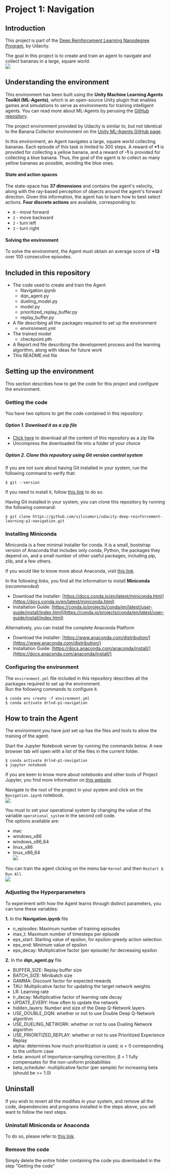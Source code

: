 # Project 1: Navigation

## Introduction
This project is part of the [Deep Reinforcement Learning Nanodegree Program](https://www.udacity.com/course/deep-reinforcement-learning-nanodegree--nd893), by Udacity.  

The goal in this project is to create and train an agent to navigate and collect bananas in a large, square world.  
![](./img/collecting_bananas.gif)


## Understanding the environment
This environment has been built using the **Unity Machine Learning Agents Toolkit (ML-Agents)**, which is an open-source Unity plugin that enables games and simulations to serve as environments for training intelligent agents. You can read more about ML-Agents by perusing the [GitHub repository](https://github.com/Unity-Technologies/ml-agents).  

The project environment provided by Udacity is similar to, but not identical to the Banana Collector environment on the [Unity ML-Agents GitHub page](https://github.com/Unity-Technologies/ml-agents/blob/master/docs/Learning-Environment-Examples.md#banana-collector).  

In this environment, an Agent navigates a large, square world collecting bananas. Each episode of this task is limited to 300 steps. A reward of **+1** is provided for collecting a yellow banana, and a reward of **-1** is provided for collecting a blue banana. Thus, the goal of the agent is to collect as many yellow bananas as possible, avoiding the blue ones.

#### State and action spaces
The state-space has **37 dimensions** and contains the agent's velocity, along with the ray-based perception of objects around the agent's forward direction. Given this information, the agent has to learn how to best select actions. **Four discrete actions** are available, corresponding to:

- `0` - move forward
- `1` - move backward
- `2` - turn left
- `3` - turn right

#### Solving the environment
To solve the environment, the Agent must obtain an average score of **+13** over 100 consecutive episodes.


## Included in this repository

* The code used to create and train the Agent
  * Navigation.ipynb
  * dqn_agent.py
  * dueling_model.py
  * model.py
  * prioritized_replay_buffer.py
  * replay_buffer.py
* A file describing all the packages required to set up the environment
  * environment.yml
* The trained model
  * checkpoint.pth
* A Report.md file describing the development process and the learning algorithm, along with ideas for future work
* This README.md file

## Setting up the environment

This section describes how to get the code for this project and configure the environment.

### Getting the code
You have two options to get the code contained in this repository:
##### Option 1. Download it as a zip file

* [Click here](https://github.com/silviomori/udacity-deep-reinforcement-learning-p1-navigation/archive/master.zip) to download all the content of this repository as a zip file
* Uncompress the downloaded file into a folder of your choice

##### Option 2. Clone this repository using Git version control system
If you are not sure about having Git installed in your system, run the following command to verify that:

```
$ git --version
```
If you need to install it, follow [this link](https://git-scm.com/downloads) to do so.

Having Git installed in your system, you can clone this repository by running the following command:

```
$ git clone https://github.com/silviomori/udacity-deep-reinforcement-learning-p1-navigation.git
```
### Installing Miniconda
Miniconda is a free minimal installer for conda. It is a small, bootstrap version of Anaconda that includes only conda, Python, the packages they depend on, and a small number of other useful packages, including pip, zlib, and a few others.  

If you would like to know more about Anaconda, visit [this link](https://www.anaconda.com/).

In the following links, you find all the information to install **Miniconda** (*recommended*)

* Download the installer: [https://docs.conda.io/en/latest/miniconda.html](https://docs.conda.io/en/latest/miniconda.html)
* Installation Guide: [https://conda.io/projects/conda/en/latest/user-guide/install/index.html](https://conda.io/projects/conda/en/latest/user-guide/install/index.html)

Alternatively, you can install the complete Anaconda Platform

* Download the installer: [https://www.anaconda.com/distribution/](https://www.anaconda.com/distribution/)
* Installation Guide: [https://docs.anaconda.com/anaconda/install/](https://docs.anaconda.com/anaconda/install/)

### Configuring the environment
The `environment.yml` file included in this repository describes all the packages required to set up the environment.  
Run the following commands to configure it.

```
$ conda env create -f environment.yml  
$ conda activate drlnd-p1-navigation  
```

## How to train the Agent
The environment you have just set up has the files and tools to allow the training of the agent.  

Start the Jupyter Notebook server by running the commands below. A new browser tab will open with a list of the files in the current folder.

```
$ conda activate drlnd-p1-navigation
$ jupyter notebook
```

If you are keen to know more about notebooks and other tools of Project Jupyter, you find more information on [this website](https://jupyter.org/index.html).

Navigate to the root of the project in your system and click on the `Navigation.ipynb` notebook.  
![](./img/jupyter_notebook_workspace.png)  

You must to set your operational system by changing the value of the variable `operational_system` in the second cell code.  
The options available are:

* mac
* windows_x86
* windows\_x86\_64
* linux_x86
* linux\_x86\_64  
![](./img/set_operational_system.png)


You can train the agent clicking on the menu bar `Kernel` and then `Restart & Run All`.  
![](./img/restart_run_all.png)  


### Adjusting the Hyperparameters
To experiment with how the Agent learns through distinct parameters, you can tune these variables:  

**1.** In the **Navigation.ipynb** file  

* n_episodes: Maximum number of training episodes
* max_t: Maximum number of timesteps per episode
* eps_start: Starting value of epsilon, for epsilon-greedy action selection
* eps_end: Minimum value of epsilon
* eps_decay: Multiplicative factor (per episode) for decreasing epsilon  

**2.** In the **dqn_agent.py** file

* BUFFER_SIZE: Replay buffer size
* BATCH_SIZE: Minibatch size
* GAMMA: Discount factor for expected rewards
* TAU: Multiplicative factor for updating the target network weights
* LR: Learning rate
* lr_decay: Multiplicative factor of learning rate decay
* UPDATE_EVERY: How often to update the network
* hidden_layers: Number and size of the Deep Q-Network layers
* USE\_DOUBLE\_DQN: whether or not to use Double Deep Q-Network algorithm
* USE\_DUELING\_NETWORK: whether or not to use Dueling Network algorithm
* USE\_PRIORITIZED\_REPLAY: whether or not to use Prioritized Experience Replay
* alpha: determines how much prioritization is used; α = 0 corresponding to the uniform case
* beta: amount of importance-sampling correction; β = 1 fully compensates for the non-uniform probabilities
* beta_scheduler: multiplicative factor (per sample) for increasing beta (should be >= 1.0)



## Uninstall
If you wish to revert all the modifies in your system, and remove all the code, dependencies and programs installed in the steps above, you will want to follow the next steps.

### Uninstall Miniconda or Anaconda
To do so, please refer to [this link](https://docs.anaconda.com/anaconda/install/uninstall/).


### Remove the code
Simply delete the entire folder containing the code you downloaded in the step "Getting the code"


